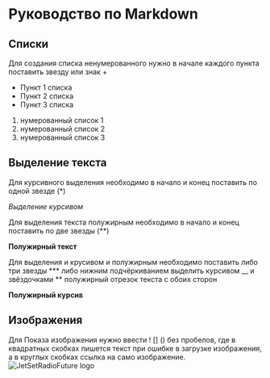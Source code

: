 # Руководство по Markdown

## Списки
Для создания списка ненумерованного нужно в начале каждого пункта поставить звезду или знак +
* Пункт 1 списка 
* Пункт 2 списка 
* Пункт 3 списка 

1. нумерованный список 1 
2. нумерованный список 2 
3. нумерованный список 3 

## Выделение текста

Для курсивного выделения необходимо в начало и конец поставить по одной звезде (*)

*Выделение курсивом*

Для выделения текста полужирным необходимо в начало и конец поставить по две звезды (**)

**Полужирный текст**

Для выделения и крусивом и полужирным необходимо поставить либо три звезды *** либо нижним подчёркиванием выделить курсивом __ и звёздочками ** полужирный отрезок текста с обоих сторон  

**Полужирный курсив**

## Изображения 

Для Показа изображения нужно ввести ! [] () без пробелов, где в квадратных скобках пишется текст при ошибке в загрузке изображения, а в круглых скобках ссылка на само изображение.
![JetSetRadioFuture logo](gigaJSRF.png) 